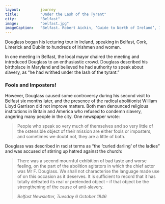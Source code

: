 ```yaml
---
layout: 		journey
title: 			"Under the Lash of the Tyrant"
city:			"Belfast"
image: 			"belfast.jpg"
imageCaption: 	"Belfast. Robert Aickin, ‘Guide to North of Ireland’, 1890 (British Library Flickr)"
---
```


Douglass began his lecturing tour in Ireland, speaking in Belfast, Cork, Limerick and Dublin to hundreds of Irishmen and women. 

In one meeting in Belfast, the local mayor chaired the meeting and introduced Douglass to an enthusiastic crowd. Douglass described his birthplace in Maryland and believed he had authority to speak about slavery, as “he had writhed under the lash of the tyrant.” 

### Fools and Imposters!

However, Douglass caused some controversy during his second visit to Belfast six months later, and the presence of the radical abolitionist William Lloyd Garrison did not improve matters. Both men denounced religious institutions in Britain and America who refused to condemn slavery, angering many people in the city. One newspaper wrote:

> People who speak so very much of themselves and so very little of the ostensible object of their mission are either fools or imposters, and sometimes we doubt not, they are a little of both.

Douglass was described in racist terms as “the ‘curled darling’ of the ladies” and was accused of stirring up hatred against the church:

>There was a second mournful exhibition of bad taste and worse feeling, on the part of the abolition agitators in which the chief actor was Mr F. Douglass. We shall not characterise the language made use of on this occasion as it deserves. It is sufficient to record that it has totally defeated its real or pretended object – if that object be the strengthening of the cause of anti-slavery.
> <footer><cite>Belfast Newsletter, Tuesday 6 October 1846</cite></footer>
